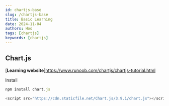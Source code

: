 ```yaml
---
id: chartjs-base
slug: /chartjs-base
title: Basic Learning
date: 2024-11-04
authors: Hoo
tags: [chartjs]
keywords: [chartjs]
---
```


## Chart.js

[**Learning website**]https://www.runoob.com/chartjs/chartjs-tutorial.html

Install

```js
npm install chart.js

<script src="https://cdn.staticfile.net/Chart.js/3.9.1/chart.js"></script>
```

